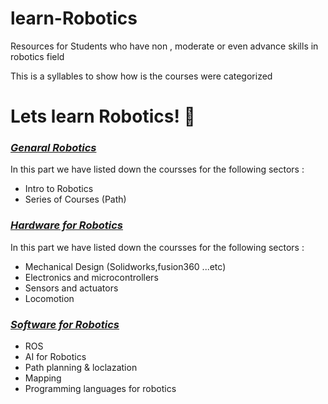 # learn-Robotics
Resources  for Students who have non , moderate  or even advance skills in robotics field

This is a syllables to show how is the courses were categorized 
# Lets learn Robotics! 🐾

 ### [*Genaral Robotics*](https://github.com/kfupmRoboticsClub/learn-Robotics/blob/main/General%20Robotics%20Courses)
  In this part we have listed down the coursses for the following sectors :
  - Intro to Robotics
  - Series of Courses (Path)
  

 ### [*Hardware for Robotics*](https://github.com/kfupmRoboticsClub/learn-Robotics/blob/main/Hardware%20Courses%20for%20Robotics)
  In this part we have listed down the coursses for the following sectors :
   - Mechanical Design (Solidworks,fusion360 ...etc)
   - Electronics and microcontrollers 
   - Sensors and actuators
   - Locomotion
   
 
  
### [*Software for Robotics*](https://github.com/kfupmRoboticsClub/learn-Robotics/blob/main/Software%20Courses%20for%20%20Robotics)
 - ROS
 - AI for Robotics
 - Path planning & loclazation 
 - Mapping
 - Programming languages for robotics 
  

